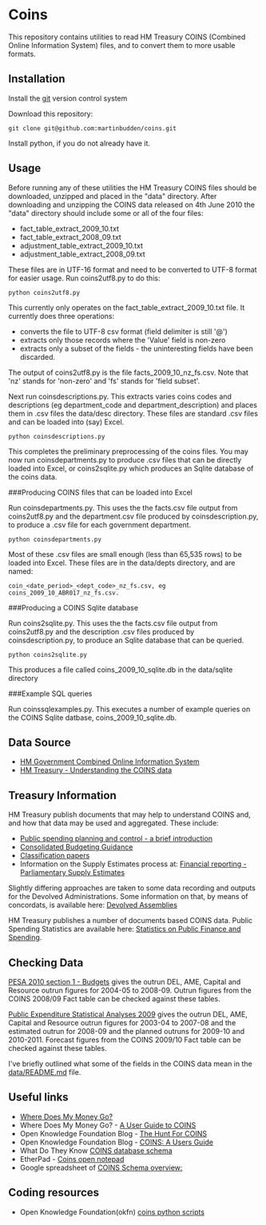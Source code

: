 Coins
=====

This repository contains utilities to read HM Treasury COINS (Combined Online Information System) files, and to convert them to more usable formats.


Installation
------------

Install the [git](http://git-scm.com/download) version control system

Download this repository:

    git clone git@github.com:martinbudden/coins.git

Install python, if you do not already have it.


Usage
-----

Before running any of these utilities the HM Treasury COINS files should be downloaded, unzipped and placed in the "data" directory. After downloading and unzipping the COINS data released on 4th June 2010 the "data" directory should include some or all of the four files:

* fact_table_extract_2009_10.txt
* fact_table_extract_2008_09.txt
* adjustment_table_extract_2009_10.txt
* adjustment_table_extract_2008_09.txt

These files are in UTF-16 format and need to be converted to UTF-8 format for easier usage. Run coins2utf8.py to do this:

    python coins2utf8.py

This currently only operates on the fact_table_extract_2009_10.txt file. It currently does three operations:

* converts the file to UTF-8 csv format (field delimiter is still '@')
* extracts only those records where the 'Value' field is non-zero
* extracts only a subset of the fields - the uninteresting fields have been discarded.

The output of coins2utf8.py is the file facts_2009_10_nz_fs.csv. Note that 'nz' stands for 'non-zero' and 'fs' stands for 'field subset'.

Next run coinsdescriptions.py. This extracts varies coins codes and descriptions (eg department_code and department_description) and places them in .csv files the data/desc directory. These files are standard .csv files and can be loaded into (say) Excel.

    python coinsdescriptions.py

This completes the preliminary preprocessing of the coins files. You may now run coinsdepartments.py to produce .csv files that can be directly loaded into Excel, or coins2sqlite.py which produces an Sqlite database of the coins data.


###Producing COINS files that can be loaded into Excel

Run coinsdepartments.py. This uses the the facts.csv file output from coins2utf8.py and the department.csv file produced by coinsdescription.py, to produce a .csv file for each government department. 

    python coinsdepartments.py

Most of these .csv files are small enough (less than 65,535 rows) to be loaded into Excel. These files are in the data/depts directory, and are named: 

    coin_<date_period>_<dept_code>_nz_fs.csv, eg coins_2009_10_ABR017_nz_fs.csv.


###Producing a COINS Sqlite database

Run coins2sqlite.py. This uses the the facts.csv file output from coins2utf8.py and the description .csv files produced by coinsdescription.py, to produce an Sqlite database that can be queried.

    python coins2sqlite.py

This produces a file called coins_2009_10_sqlite.db in the data/sqlite directory

###Example SQL queries

Run coinssqlexamples.py. This executes a number of example queries on the COINS Sqlite datbase, coins_2009_10_sqlite.db.


Data Source
-----------

* [HM Government Combined Online Information System](http://data.gov.uk/dataset/coins)
* [HM Treasury - Understanding the COINS data](http://www.hm-treasury.gov.uk/d/coins_guidance_040610.pdf)


Treasury Information
--------------------

HM Treasury publish documents that may help to understand COINS and, and how that data may be used and aggregated. These include:

* [Public spending planning and control - a brief introduction](http://www.hm-treasury.gov.uk/psr_spend_plancontrol.htm)
* [Consolidated Budgeting Guidance](http://www.hm-treasury.gov.uk/psr_bc_consolidated_budgeting.htm)
* [Classification papers](http://www.hm-treasury.gov.uk/psr_bac_classification_papers.htm)
* Information on the Supply Estimates process at: [Financial reporting - Parliamentary Supply Estimates](http://www.hm-treasury.gov.uk/psr_estimates_index.htm)

Slightly differing approaches are taken to some data recording and outputs for the Devolved Administrations. Some information on that, by means of concordats, is available here: [Devolved Assemblies](http://www.hm-treasury.gov.uk/psr_devolved_assemblies.htm)

HM Treasury publishes a number of documents based COINS data. Public Spending Statistics are available here: [Statistics on Public Finance and Spending](http://www.hm-treasury.gov.uk/finexp_index.htm).


Checking Data
-------------

[PESA 2010 section 1 - Budgets](http://www.hm-treasury.gov.uk/pesa2010_section1.htm) gives the outrun DEL, AME, Capital and Resource outrun figures for 2004-05 to 2008-09. Outrun figures from the COINS 2008/09 Fact table can be checked against these tables.

[Public Expenditure Statistical Analyses 2009](http://www.hm-treasury.gov.uk/pespub_pesa09.htm) gives the outrun DEL, AME, Capital and Resource outrun figures for 2003-04 to 2007-08 and the estimated outrun for 2008-09 and the planned outruns for 2009-10 and 2010-2011. Forecast figures from the COINS 2009/10 Fact table can be checked against these tables.

I've briefly outlined what some of the fields in the COINS data mean in the [data/README.md](http://github.com/martinbudden/coins/blob/master/data/README.md) file.


Useful links
------------

* [Where Does My Money Go?](http://www.wheredoesmymoneygo.org/)
* Where Does My Money Go? - [A User Guide to COINS](http://www.wheredoesmymoneygo.org/data/coins/)
* Open Knowledge Foundation Blog - [The Hunt For COINS](http://blog.okfn.org/2010/02/22/the-hunt-for-coins/)
* Open Knowledge Foundation Blog - [COINS: A Users Guide](http://blog.okfn.org/2010/06/04/coins-a-users-guide/)
* What Do They Know [COINS database schema](http://www.whatdotheyknow.com/request/25039/response/67260/attach/3/100111%20COINS%20Schema%20for%20FOI%209%201049.xls)
* EtherPad - [Coins open notepad](http://pad.okfn.org/coins)
* Google spreadsheet of [COINS Schema overview:](http://spreadsheets.google.com/ccc?key=0Ah8UkI7xG7eWdHpYMnhaWmR5NVdNUG9yTkNfQVlUTWc&hl=en_GB)


Coding resources
----------------

* Open Knowledge Foundation(okfn) [coins python scripts](http://bitbucket.org/okfn/coins)
